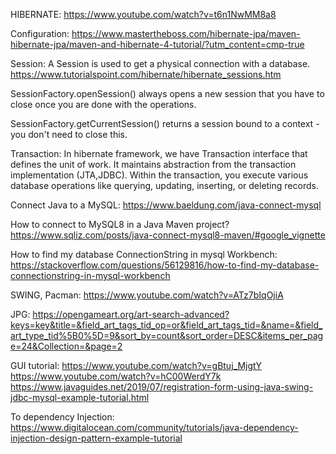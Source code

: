 HIBERNATE:
https://www.youtube.com/watch?v=t6n1NwMM8a8

Configuration:
https://www.mastertheboss.com/hibernate-jpa/maven-hibernate-jpa/maven-and-hibernate-4-tutorial/?utm_content=cmp-true

Session: A Session is used to get a physical connection with a database.
https://www.tutorialspoint.com/hibernate/hibernate_sessions.htm

SessionFactory.openSession() always opens a new session 
that you have to close once you are done with the operations. 

SessionFactory.getCurrentSession() returns a session bound to a context - 
you don't need to close this.

Transaction: In hibernate framework, we have Transaction interface that defines the unit of work. 
It maintains abstraction from the transaction implementation (JTA,JDBC).
Within the transaction, you execute various database operations like 
querying, updating, inserting, or deleting records.

Connect Java to a MySQL:
https://www.baeldung.com/java-connect-mysql

How to connect to MySQL8 in a Java Maven project?
https://www.sqliz.com/posts/java-connect-mysql8-maven/#google_vignette

How to find my database ConnectionString in mysql Workbench:
https://stackoverflow.com/questions/56129816/how-to-find-my-database-connectionstring-in-mysql-workbench

SWING, Pacman:
https://www.youtube.com/watch?v=ATz7bIqOjiA

JPG:
https://opengameart.org/art-search-advanced?keys=key&title=&field_art_tags_tid_op=or&field_art_tags_tid=&name=&field_art_type_tid%5B0%5D=9&sort_by=count&sort_order=DESC&items_per_page=24&Collection=&page=2

GUI tutorial:
https://www.youtube.com/watch?v=gBtuj_MjgtY
https://www.youtube.com/watch?v=hC00WerdY7k
https://www.javaguides.net/2019/07/registration-form-using-java-swing-jdbc-mysql-example-tutorial.html

To dependency Injection:
https://www.digitalocean.com/community/tutorials/java-dependency-injection-design-pattern-example-tutorial